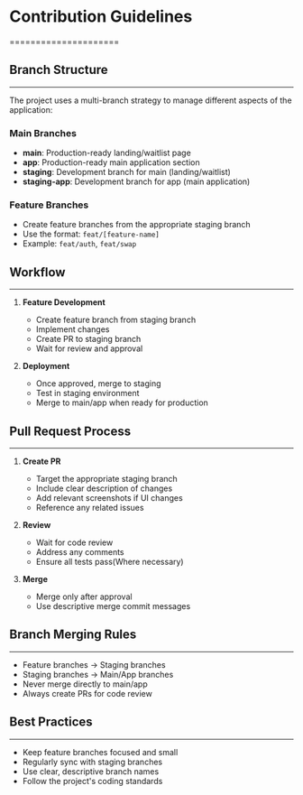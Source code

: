 # Contribution Guidelines
=====================

## Branch Structure
---------------

The project uses a multi-branch strategy to manage different aspects of the application:

### Main Branches

* **main**: Production-ready landing/waitlist page
* **app**: Production-ready main application section
* **staging**: Development branch for main (landing/waitlist)
* **staging-app**: Development branch for app (main application)

### Feature Branches

* Create feature branches from the appropriate staging branch
* Use the format: `feat/[feature-name]`
* Example: `feat/auth`, `feat/swap`

## Workflow
------------

1. **Feature Development**
   - Create feature branch from staging branch
   - Implement changes
   - Create PR to staging branch
   - Wait for review and approval

2. **Deployment**
   - Once approved, merge to staging
   - Test in staging environment
   - Merge to main/app when ready for production

## Pull Request Process
---------------------

1. **Create PR**
   - Target the appropriate staging branch
   - Include clear description of changes
   - Add relevant screenshots if UI changes
   - Reference any related issues

2. **Review**
   - Wait for code review
   - Address any comments
   - Ensure all tests pass(Where necessary)

3. **Merge**
   - Merge only after approval
   - Use descriptive merge commit messages

## Branch Merging Rules
---------------------

* Feature branches → Staging branches
* Staging branches → Main/App branches
* Never merge directly to main/app
* Always create PRs for code review

## Best Practices
--------------

* Keep feature branches focused and small
* Regularly sync with staging branches
* Use clear, descriptive branch names
* Follow the project's coding standards
